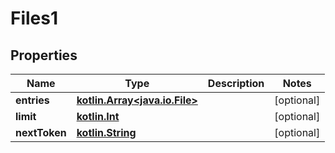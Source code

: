 # Files1

## Properties
Name | Type | Description | Notes
------------ | ------------- | ------------- | -------------
**entries** | [**kotlin.Array&lt;java.io.File&gt;**](java.io.File.md) |  |  [optional]
**limit** | [**kotlin.Int**](.md) |  |  [optional]
**nextToken** | [**kotlin.String**](.md) |  |  [optional]
